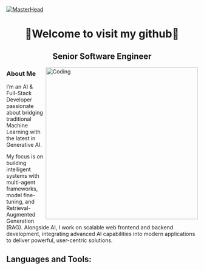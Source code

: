 [![MasterHead](https://visme.co/blog/wp-content/uploads/2019/10/animated-presentation-software-header-wide.gif)](https://github.com/godcodev)
<h1 align="center">👋Welcome to visit my github👋</h1>
<h2 align="center">Senior Software Engineer</h2>
<img align="right" alt="Coding" width="400" src="https://blog.imarticus.org/wp-content/uploads/2020/05/de.gif">

<h3 align="left">About Me</h3>

I’m an AI & Full-Stack Developer passionate about bridging traditional Machine Learning with the latest in Generative AI.

My focus is on building intelligent systems with multi-agent frameworks, model fine-tuning, and Retrieval-Augmented Generation (RAG). Alongside AI, I work on scalable web frontend and backend development, integrating advanced AI capabilities into modern applications to deliver powerful, user-centric solutions.





<h2 align="left">Languages and Tools:</h2>

  

